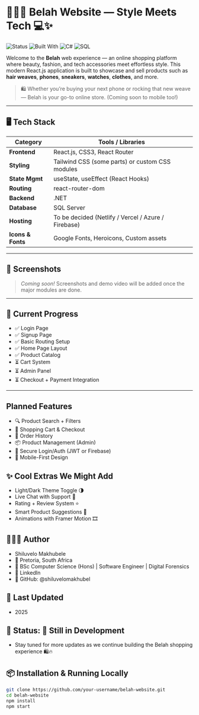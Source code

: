 # 💁🏽‍♀️ Belah Website — Style Meets Tech 💻✨

![Status](https://img.shields.io/badge/status-in%20progress-yellow)
![Built With](https://img.shields.io/badge/built%20with-ReactJS-purple?logo=react)
![C#](https://img.shields.io/badge/backend-C%23-239120?logo=c-sharp&logoColor=white&style=flat)
![SQL](https://img.shields.io/badge/database-SQL%20Server-CC2927?logo=microsoftsqlserver&logoColor=white)


Welcome to the **Belah** web experience — an online shopping platform where beauty, fashion, and tech accessories meet effortless style. This modern React.js application is built to showcase and sell products such as **hair weaves**, **phones**, **sneakers**, **watches**, **clothes**, and more.

> 🛍️ Whether you’re buying your next phone or rocking that new weave — Belah is your go-to online store. (Coming soon to mobile too!)

---

## 🖥️ Tech Stack

| Category        | Tools / Libraries                                   |
|----------------|------------------------------------------------------|
| **Frontend**    | React.js, CSS3, React Router                        |
| **Styling**     | Tailwind CSS (some parts) or custom CSS modules     |
| **State Mgmt**  | useState, useEffect (React Hooks)                  |
| **Routing**     | react-router-dom                                    |
| **Backend**     |  .NET            |
| **Database**    | SQL Server                |
| **Hosting**     | To be decided (Netlify / Vercel / Azure / Firebase)|
| **Icons & Fonts** | Google Fonts, Heroicons, Custom assets            |

---

## 📸 Screenshots

> _Coming soon!_ Screenshots and demo video will be added once the major modules are done.

---

## 🚧 Current Progress

- ✅ Login Page  
- ✅ Signup Page  
- ✅ Basic Routing Setup  
- ✅ Home Page Layout  
- ✅ Product Catalog  
- ⏳ Cart System  
- ⏳ Admin Panel  
- ⏳ Checkout + Payment Integration

---
## Planned Features
- 🔍 Product Search + Filters
- 🛒 Shopping Cart & Checkout
- 🧾 Order History
- 📦 Product Management (Admin)
- 🔐 Secure Login/Auth (JWT or Firebase)
- 📱 Mobile-First Design

## ✨ Cool Extras We Might Add
- Light/Dark Theme Toggle 🌗
- Live Chat with Support 💬
- Rating + Review System ⭐
- Smart Product Suggestions 🤖
- Animations with Framer Motion 🎞️

## 👨🏽‍💻 Author
- Shiluvelo Makhubele
- 📍 Pretoria, South Africa
- 🚀 BSc Computer Science (Hons) | Software Engineer | Digital Forensics
- 🔗 LinkedIn
- 🐙 GitHub: @shiluvelomakhubel



## 📅 Last Updated
-  2025

## 🧪 Status: 🚧 Still in Development
- Stay tuned for more updates as we continue building the Belah shopping experience 🛍️🔥


## 📦 Installation & Running Locally

```bash
git clone https://github.com/your-username/belah-website.git
cd belah-website
npm install
npm start






